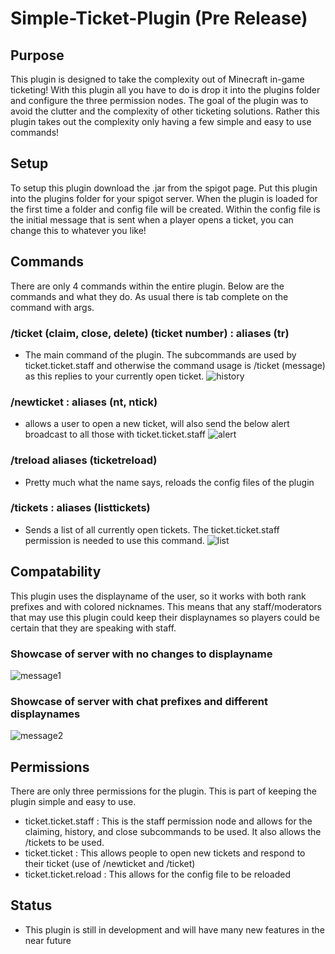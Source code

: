 # Simple-Ticket-Plugin (Pre Release)

## Purpose
This plugin is designed to take the complexity out of Minecraft in-game ticketing! With this plugin all you have to do is drop it into the plugins folder and configure the three permission nodes. The goal of the plugin was to avoid the clutter and the complexity of other ticketing solutions. Rather this plugin takes out the complexity only having a few simple and easy to use commands!

## Setup
To setup this plugin download the .jar from the spigot page. Put this plugin into the plugins folder for your spigot server. When the plugin is loaded for the first time a folder and config file will be created. Within the config file is the initial message that is sent when a player opens a ticket, you can change this to whatever you like!

## Commands
There are only 4 commands within the entire plugin. Below are the commands and what they do. As usual there is tab complete on the command with args. 

### /ticket (claim, close, delete) (ticket number) : aliases (tr)
- The main command of the plugin. The subcommands are used by ticket.ticket.staff and otherwise the command usage is /ticket (message) as this replies to your currently open ticket.
![history](https://user-images.githubusercontent.com/74644043/120880229-ffa98c80-c596-11eb-9090-e93f9c8682fd.png)

### /newticket : aliases (nt, ntick)
- allows a user to open a new ticket, will also send the below alert broadcast to all those with ticket.ticket.staff
![alert](https://user-images.githubusercontent.com/74644043/120880238-118b2f80-c597-11eb-9793-c18a4abc7729.png)


### /treload aliases (ticketreload)
- Pretty much what the name says, reloads the config files of the plugin

### /tickets : aliases (listtickets)
- Sends a list of all currently open tickets. The ticket.ticket.staff permission is needed to use this command.
![list](https://user-images.githubusercontent.com/74644043/120880249-2a93e080-c597-11eb-9c9e-1cab44c4214e.png)


## Compatability
This plugin uses the displayname of the user, so it works with both rank prefixes and with colored nicknames. This means that any staff/moderators that may use this plugin could keep their displaynames so players could be certain that they are speaking with staff.

### Showcase of server with no changes to displayname
![message1](https://user-images.githubusercontent.com/74644043/120880252-3089c180-c597-11eb-9a24-154eb0d56dd5.png)

### Showcase of server with chat prefixes and different displaynames
![message2](https://user-images.githubusercontent.com/74644043/120880255-3a132980-c597-11eb-962d-facdcb0fbfd2.png)


## Permissions
There are only three permissions for the plugin. This is part of keeping the plugin simple and easy to use. 
- ticket.ticket.staff : This is the staff permission node and allows for the claiming, history, and close subcommands to be used. It also allows the /tickets to be used.
- ticket.ticket : This allows people to open new tickets and respond to their ticket (use of /newticket and /ticket) 
- ticket.ticket.reload : This allows for the config file to be reloaded

## Status
- This plugin is still in development and will have many new features in the near future
